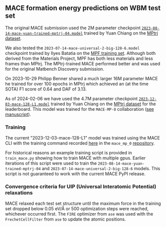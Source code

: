 ## MACE formation energy predictions on WBM test set

The original MACE submission used the 2M parameter checkpoint [`2023-08-14-mace-yuan-trained-mptrj-04.model`](https://figshare.com/files/42374049) trained by Yuan Chiang on the [MPtrj dataset](https://figshare.com/articles/dataset/23713842).

We also tested the `2023-07-14-mace-universal-2-big-128-6.model` checkpoint trained by Ilyes Batatia on the [MPF training set](https://figshare.com/articles/dataset/MPF_2021_2_8/19470599). Although both derived from the Materials Project, MPF has both less materials and less frames than MPtrj. The MPtrj-trained MACE performed better and was used for the original Matbench Discovery submission.

On 2023-10-29 Philipp Benner shared a much larger 16M parameter MACE he trained for over 100 epochs in MPtrj which achieved an (at the time SOTA) F1 score of 0.64 and DAF of 3.13.

As of 2024-02-06 we have used the 4.7M parameter checkpoint [`2023-12-03-mace-128-L1.model`](https://figshare.com/files/42374052) trained by Yuan Chiang on the [MPtrj dataset](https://figshare.com/articles/dataset/23713842) for the leaderboard. This model was trained for the `MACE-MP-0` collaboration ([see manuscript](https://arxiv.org/abs/2401.00096)).

### Training

The current "2023-12-03-mace-128-L1" model was trained using the MACE CLI with the training command recorded [here](https://github.com/ACEsuit/mace-foundations/blob/f59cbe3e51/mace_mp_0/2023-12-03-mace-128-L1.sh) in the `mace_mp_0` [repository](https://github.com/ACEsuit/mace-foundations/tree/main).

For historical reasons an example training script is provided in `train_mace.py` showing how to train MACE with multiple gpus. Earlier iterations of this script were used to train the `2023-08-14-mace-yuan-trained-mptrj-04` and `2023-07-14-mace-universal-2-big-128-6` models. This script is not guaranteed to work with the current MACE PyPI release.

### Convergence criteria for UIP (Universal Interatomic Potential) relaxations

MACE relaxed each test set structure until the maximum force in the training set dropped below 0.05 eV/Å or 500 optimization steps were reached, whichever occurred first. The `FIRE` optimizer from `ase` was used with the `FrechetCellFilter` from `ase` to update the atomic positions.
